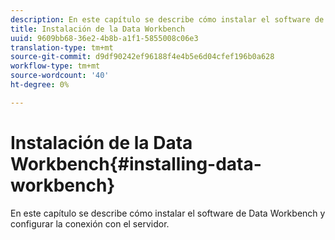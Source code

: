 ```yaml
---
description: En este capítulo se describe cómo instalar el software de Data Workbench y configurar la conexión con el servidor.
title: Instalación de la Data Workbench
uuid: 9609bb68-36e2-4b8b-a1f1-5855008c06e3
translation-type: tm+mt
source-git-commit: d9df90242ef96188f4e4b5e6d04cfef196b0a628
workflow-type: tm+mt
source-wordcount: '40'
ht-degree: 0%

---
```



# Instalación de la Data Workbench{#installing-data-workbench}

En este capítulo se describe cómo instalar el software de Data Workbench y configurar la conexión con el servidor.

